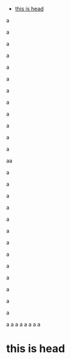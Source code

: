 * [this is head](#this-is-head)


a

a

a

a

a

a

a

a

a

a

a

a

aa

a

a

a

a

a

a

a

a

a

a

a

a

a

a
a
a
a
a
a
a
a
# this is head


